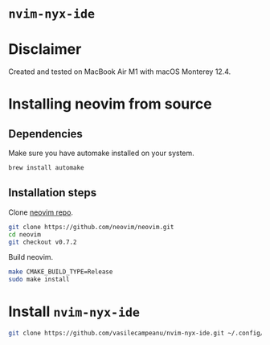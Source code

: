 # `nvim-nyx-ide`

# Disclaimer
Created and tested on MacBook Air M1 with macOS Monterey 12.4.

# Installing neovim from source

## Dependencies
Make sure you have automake installed on your system.
```bash
brew install automake
```
## Installation steps
Clone [neovim repo](https://github.com/neovim/neovim.git).
```bash
git clone https://github.com/neovim/neovim.git
cd neovim
git checkout v0.7.2
```

Build neovim.
```bash
make CMAKE_BUILD_TYPE=Release
sudo make install
```

# Install `nvim-nyx-ide`
```bash
git clone https://github.com/vasilecampeanu/nvim-nyx-ide.git ~/.config/nvim
```